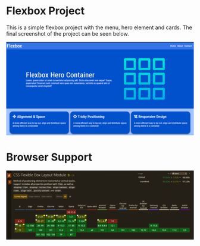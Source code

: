# Flexbox Project

This is a simple flexbox project with the menu, hero element and cards. The final screenshot of the project can be seen below.

<img title="Project Screenshot" alt="Project Screenshot" src="./img/final-screen.png">

<br/>

# Browser Support

<img title="Browser Support" alt="Browser Support Image" src="./img/browser-support.png">
